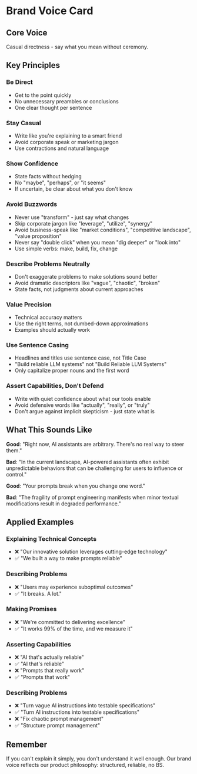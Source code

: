 # Brand Voice Card

## Core Voice

Casual directness - say what you mean without ceremony.

## Key Principles

### Be Direct

- Get to the point quickly
- No unnecessary preambles or conclusions
- One clear thought per sentence

### Stay Casual

- Write like you're explaining to a smart friend
- Avoid corporate speak or marketing jargon
- Use contractions and natural language

### Show Confidence

- State facts without hedging
- No "maybe", "perhaps", or "it seems"
- If uncertain, be clear about what you don't know

### Avoid Buzzwords

- Never use "transform" - just say what changes
- Skip corporate jargon like "leverage", "utilize", "synergy"
- Avoid business-speak like "market conditions", "competitive landscape", "value
  proposition"
- Never say "double click" when you mean "dig deeper" or "look into"
- Use simple verbs: make, build, fix, change

### Describe Problems Neutrally

- Don't exaggerate problems to make solutions sound better
- Avoid dramatic descriptors like "vague", "chaotic", "broken"
- State facts, not judgments about current approaches

### Value Precision

- Technical accuracy matters
- Use the right terms, not dumbed-down approximations
- Examples should actually work

### Use Sentence Casing

- Headlines and titles use sentence case, not Title Case
- "Build reliable LLM systems" not "Build Reliable LLM Systems"
- Only capitalize proper nouns and the first word

### Assert Capabilities, Don't Defend

- Write with quiet confidence about what our tools enable
- Avoid defensive words like "actually", "really", or "truly"
- Don't argue against implicit skepticism - just state what is

## What This Sounds Like

**Good**: "Right now, AI assistants are arbitrary. There's no real way to steer
them."

**Bad**: "In the current landscape, AI-powered assistants often exhibit
unpredictable behaviors that can be challenging for users to influence or
control."

**Good**: "Your prompts break when you change one word."

**Bad**: "The fragility of prompt engineering manifests when minor textual
modifications result in degraded performance."

## Applied Examples

### Explaining Technical Concepts

- ❌ "Our innovative solution leverages cutting-edge technology"
- ✅ "We built a way to make prompts reliable"

### Describing Problems

- ❌ "Users may experience suboptimal outcomes"
- ✅ "It breaks. A lot."

### Making Promises

- ❌ "We're committed to delivering excellence"
- ✅ "It works 99% of the time, and we measure it"

### Asserting Capabilities

- ❌ "AI that's actually reliable"
- ✅ "AI that's reliable"
- ❌ "Prompts that really work"
- ✅ "Prompts that work"

### Describing Problems

- ❌ "Turn vague AI instructions into testable specifications"
- ✅ "Turn AI instructions into testable specifications"
- ❌ "Fix chaotic prompt management"
- ✅ "Structure prompt management"

## Remember

If you can't explain it simply, you don't understand it well enough. Our brand
voice reflects our product philosophy: structured, reliable, no BS.
